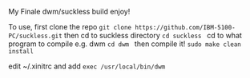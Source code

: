 My Finale dwm/suckless build enjoy!

To use,
first clone the repo
``` git clone https://github.com/IBM-5100-PC/suckless.git ```
then cd to suckless directory
```cd suckless ```
cd to what program to compile e.g. dwm
```cd dwm ```
then compile it!
```sudo make clean install ```

edit ~/.xinitrc and add
```exec /usr/local/bin/dwm```
